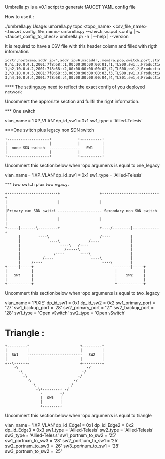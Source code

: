 Umbrella.py is a v0.1 script to generate fAUCET YAML config file  

How to use it :

./umbrella.py
Usage:
  umbrella.py topo <topo_name> <csv_file_name> <faucet_config_file_name>
  umbrella.py --check_output_config | -c <faucet_config_to_check>
  umbrella.py -h | --help | --version

It is required to have a CSV file with this header column and filled with rigth information. 

```
idrtr,hostname,addr_ipv4,addr_ipv6,macaddr,.membre,pop,switch,port,status
0,h1,10.0.0.1,2001:7f8:68::1,00:00:00:00:00:01,h1,TLS00,sw1,1,Production
1,h2,10.0.0.2,2001:7f8:68::2,00:00:00:00:00:02,h2,TLS00,sw1,2,Production
2,h3,10.0.0.3,2001:7f8:68::3,00:00:00:00:00:03,h3,TLS00,sw1,3,Production
3,h4,10.0.0.4,2001:7f8:68::4,00:00:00:00:00:04,h4,TLS01,sw1,4,Production
```

**** The settings.py need to reflect the exact config of you deployed network 

Uncomment the approriate section and fullfil the right information. 

*** One switch 

vlan_name = 'IXP_VLAN'
dp_id_sw1 = 0x1
sw1_type = 'Allied-Telesis'


***One switch plus legacy non SDN switch 
```
+-------------------+            +----------+
|                   |            |          |
|  none SDN switch  --------------   SW1    |
|                   |            |          |
+-------------------+            +----------+
```
Uncomment this section below when topo arguments is equal to one_legacy

vlan_name = 'IXP_VLAN'
dp_id_sw1 = 0x1
sw1_type = 'Allied-Telesis'



*** two switch plus two legacy:
```
+-----------------------+                  +--------------------------+
|                       |                  |                          |
|Primary non SDN switch -------------------- Secondary non SDN switch |
|                       |                  |                          |
+-----|-------\---------+                  +----/--------|------------+
      |        ----\                       /----         |             
      |             ----\             /----              |             
      |                  ----\   /----                   |             
      |                    /-----\                       |             
      |               /----       ----\                  |             
      |          /----                 ----\             |             
      |     /----                           ----\        |             
+-----|-----+                                    --------|-----+       
|           |                                     |            |       
|   SW!     |                                     |    SW2     |       
|           |                                     |            |       
+-----------+                                     +------------+       
```
Uncomment this section below when topo  arguments is equal to two_legacy

vlan_name = 'PIXIE'
dp_id_sw1 = 0x1
dp_id_sw2 = 0x2
sw1_primary_port = '27'
sw1_backup_port = '28'
sw2_primary_port = '27'
sw2_backup_port = '28'
sw1_type = 'Open vSwitch'
sw2_type = 'Open vSwitch'


# Triangle :
```
+---------+                       +---------+
|         |                       |         |
|  SW1    -------------------------   SW2   |
|         |                       |         |
+--\------+                       +---------+
    -\                               -/      
      -\                           -/        
        -\                       -/          
          -\                   -/            
            -\               -/              
              -\+--------+ -/                
                -        -/                  
                |  SW3   |                   
                |        |                   
                +--------+                   
```
Uncomment this section below when topo  arguments is equal to triangle

vlan_name = 'IXP_VLAN'
dp_id_Edge1 = 0x1
dp_id_Edge2 = 0x2
dp_id_Edge3 = 0x3
sw1_type = 'Allied-Telesis'
sw2_type = 'Allied-Telesis'
sw3_type = 'Allied-Telesis'
sw1_portnum_to_sw2 = '25'
sw1_portnum_to_sw3 = '28'
sw2_portnum_to_sw1 = '25'
sw2_portnum_to_sw3 = '26'
sw3_portnum_to_sw1 = '28'
sw3_portnum_to_sw2 = '25'
